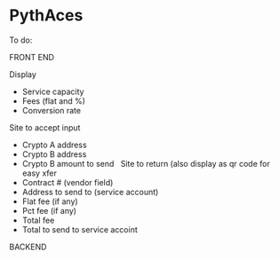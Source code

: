 # PythAces

To do:

FRONT END

Display 
- Service capacity
- Fees (flat and %)
- Conversion rate 

Site to accept input
- Crypto A address
- Crypto B address
- Crypto B amount to send
   
Site to return (also display as qr code for easy xfer
- Contract # (vendor field)
- Address to send to (service account)
- Flat fee (if any)
- Pct fee (if any)
- Total fee
- Total to send to service accoint

BACKEND
